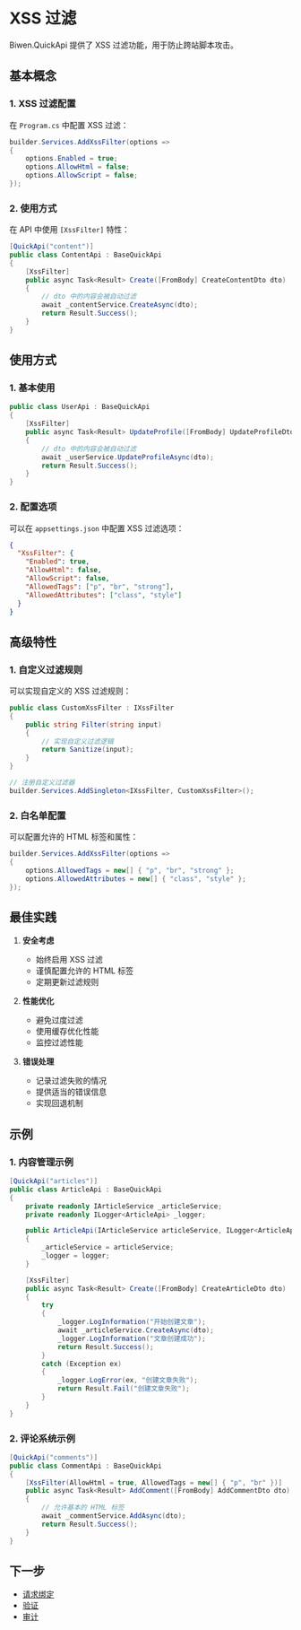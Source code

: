 # XSS 过滤

Biwen.QuickApi 提供了 XSS 过滤功能，用于防止跨站脚本攻击。

## 基本概念

### 1. XSS 过滤配置

在 `Program.cs` 中配置 XSS 过滤：

```csharp
builder.Services.AddXssFilter(options =>
{
    options.Enabled = true;
    options.AllowHtml = false;
    options.AllowScript = false;
});
```

### 2. 使用方式

在 API 中使用 `[XssFilter]` 特性：

```csharp
[QuickApi("content")]
public class ContentApi : BaseQuickApi
{
    [XssFilter]
    public async Task<Result> Create([FromBody] CreateContentDto dto)
    {
        // dto 中的内容会被自动过滤
        await _contentService.CreateAsync(dto);
        return Result.Success();
    }
}
```

## 使用方式

### 1. 基本使用

```csharp
public class UserApi : BaseQuickApi
{
    [XssFilter]
    public async Task<Result> UpdateProfile([FromBody] UpdateProfileDto dto)
    {
        // dto 中的内容会被自动过滤
        await _userService.UpdateProfileAsync(dto);
        return Result.Success();
    }
}
```

### 2. 配置选项

可以在 `appsettings.json` 中配置 XSS 过滤选项：

```json
{
  "XssFilter": {
    "Enabled": true,
    "AllowHtml": false,
    "AllowScript": false,
    "AllowedTags": ["p", "br", "strong"],
    "AllowedAttributes": ["class", "style"]
  }
}
```

## 高级特性

### 1. 自定义过滤规则

可以实现自定义的 XSS 过滤规则：

```csharp
public class CustomXssFilter : IXssFilter
{
    public string Filter(string input)
    {
        // 实现自定义过滤逻辑
        return Sanitize(input);
    }
}

// 注册自定义过滤器
builder.Services.AddSingleton<IXssFilter, CustomXssFilter>();
```

### 2. 白名单配置

可以配置允许的 HTML 标签和属性：

```csharp
builder.Services.AddXssFilter(options =>
{
    options.AllowedTags = new[] { "p", "br", "strong" };
    options.AllowedAttributes = new[] { "class", "style" };
});
```

## 最佳实践

1. **安全考虑**
   - 始终启用 XSS 过滤
   - 谨慎配置允许的 HTML 标签
   - 定期更新过滤规则

2. **性能优化**
   - 避免过度过滤
   - 使用缓存优化性能
   - 监控过滤性能

3. **错误处理**
   - 记录过滤失败的情况
   - 提供适当的错误信息
   - 实现回退机制

## 示例

### 1. 内容管理示例

```csharp
[QuickApi("articles")]
public class ArticleApi : BaseQuickApi
{
    private readonly IArticleService _articleService;
    private readonly ILogger<ArticleApi> _logger;

    public ArticleApi(IArticleService articleService, ILogger<ArticleApi> logger)
    {
        _articleService = articleService;
        _logger = logger;
    }

    [XssFilter]
    public async Task<Result> Create([FromBody] CreateArticleDto dto)
    {
        try
        {
            _logger.LogInformation("开始创建文章");
            await _articleService.CreateAsync(dto);
            _logger.LogInformation("文章创建成功");
            return Result.Success();
        }
        catch (Exception ex)
        {
            _logger.LogError(ex, "创建文章失败");
            return Result.Fail("创建文章失败");
        }
    }
}
```

### 2. 评论系统示例

```csharp
[QuickApi("comments")]
public class CommentApi : BaseQuickApi
{
    [XssFilter(AllowHtml = true, AllowedTags = new[] { "p", "br" })]
    public async Task<Result> AddComment([FromBody] AddCommentDto dto)
    {
        // 允许基本的 HTML 标签
        await _commentService.AddAsync(dto);
        return Result.Success();
    }
}
```

## 下一步

- [请求绑定](ReqBinder.md)
- [验证](Validation.md)
- [审计](Auditing.md) 